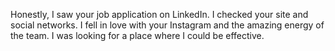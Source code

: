 Honestly, I saw your job application on LinkedIn. I checked your site and social networks. I fell in love with your Instagram and the amazing energy of the team.
I was looking for a place where I could be effective.
